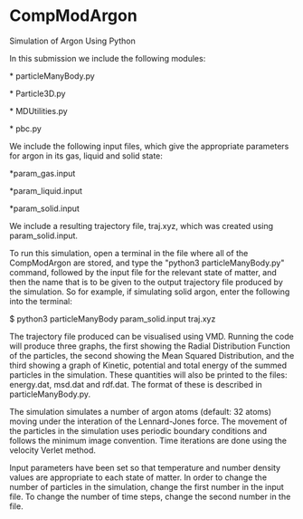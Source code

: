 # CompModArgon
Simulation of Argon Using Python
<p>In this submission we include the following modules:
  <p>   * particleManyBody.py
  <p>   * Particle3D.py
  <p>   * MDUtilities.py
  <p>   * pbc.py
<p>We include the following input files, which give the appropriate parameters for argon in its gas, liquid and solid state:
  <p>   *param_gas.input
  <p>   *param_liquid.input
  <p>   *param_solid.input
<p>We include a resulting trajectory file, traj.xyz, which was created using param_solid.input. 
<p>To run this simulation, open a terminal in the file where all of the CompModArgon are
stored, and type the "python3 particleManyBody.py" command, followed by the input file
for the relevant state of matter, and then the name that is to be given to the output 
trajectory file produced by the simulation. So for example, if simulating solid argon, enter the following into the terminal:
  <p>
  <p>     $ python3 particleManyBody param_solid.input traj.xyz     
  <p>
<p> The trajectory file produced can be visualised using VMD.  Running the code will produce three graphs, the first showing 
the Radial Distribution Function of the particles, the second showing the Mean Squared 
Distribution, and the third showing a graph of Kinetic, potential and total energy of the 
summed particles in the simulation. These quantities will also be printed to the files: energy.dat, msd.dat and rdf.dat. The format of these is described in particleManyBody.py. 

<p>The simulation simulates a number of argon atoms (default: 32 atoms) moving under the 
interation of the Lennard-Jones force.  The movement of the particles in the simulation
uses periodic boundary conditions and follows the minimum image convention.  Time 
iterations are done using the velocity Verlet method.  

<p>Input parameters have been set so that temperature and number density values are
appropriate to each state of matter.  In order to change the number of particles in 
the simulation, change the first number in the input file.  To change the number of time
steps, change the second number in the file.

